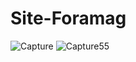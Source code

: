 # Site-Foramag
![Capture](https://user-images.githubusercontent.com/48438520/108498878-c3834200-72ad-11eb-8b7e-11a5bc0b939c.JPG)
![Capture55](https://user-images.githubusercontent.com/48438520/108498883-c5e59c00-72ad-11eb-843b-dbd9f276f80b.JPG)
